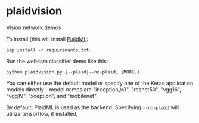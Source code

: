 # plaidvision
Vision network demos

To install (this will install [PlaidML](https://github.com/vertexai/plaidml):

```
pip install -r requirements.txt
```

Run the webcam classifier demo like this:

`python plaidvision.py [--plaid|--no-plaid] [MODEL]`

You can either use the default model or specify one of the Keras application
models directly - model names are "inception_v3", "resnet50", "vgg16",
"vgg19", "xception", and "mobilenet".

By default, PlaidML is used as the backend. Specifying `--no-plaid` will utilize tensorflow,
if installed.

